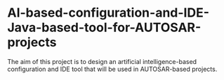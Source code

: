# AI-based-configuration-and-IDE-Java-based-tool-for-AUTOSAR-projects
The aim of this project is to design an artificial intelligence-based configuration and IDE tool that will be used in AUTOSAR-based projects.
